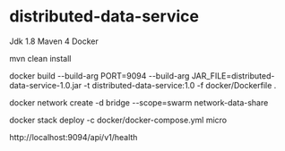 # distributed-data-service

Jdk 1.8
Maven 4
Docker

mvn clean install

docker build --build-arg PORT=9094 --build-arg JAR_FILE=distributed-data-service-1.0.jar -t distributed-data-service:1.0 -f docker/Dockerfile .

docker network create -d bridge --scope=swarm network-data-share

docker stack deploy -c docker/docker-compose.yml micro

http://localhost:9094/api/v1/health
